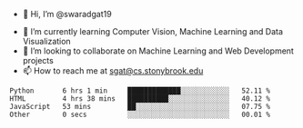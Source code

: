 - 👋 Hi, I’m @swaradgat19
<!-- - 👀 I’m interested in  -->
- 🌱 I’m currently learning Computer Vision, Machine Learning and Data Visualization 
- 💞️ I’m looking to collaborate on Machine Learning and Web Development projects 
- 📫 How to reach me at sgat@cs.stonybrook.edu

<!--START_SECTION:waka-->

```text
Python       6 hrs 1 min     █████████████░░░░░░░░░░░░   52.11 %
HTML         4 hrs 38 mins   ██████████░░░░░░░░░░░░░░░   40.12 %
JavaScript   53 mins         ██░░░░░░░░░░░░░░░░░░░░░░░   07.75 %
Other        0 secs          ░░░░░░░░░░░░░░░░░░░░░░░░░   00.01 %
```

<!--END_SECTION:waka-->

<!---
swaradgat19/swaradgat19 is a ✨ special ✨ repository because its `README.md` (this file) appears on your GitHub profile.
You can click the Preview link to take a look at your changes.
--->
